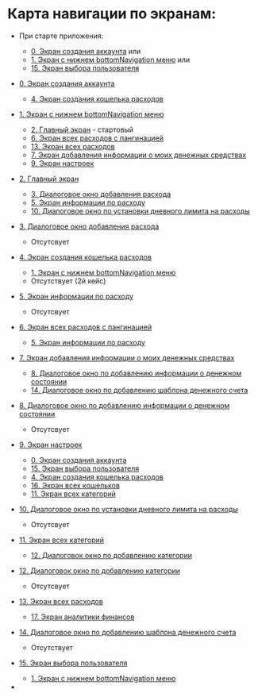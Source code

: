 # Карта навигации по экранам:

- При старте приложения:
    - [0. Экран создания аккаунта](screens/screen_0_create_account.md) или
    - [1. Экран с нижнем bottomNavigation меню](screens/screen_1_bottom_navigation_container.md) или
    - [15. Экран выбора пользователя](screens/screen_15_select_user.md)

- [0. Экран создания аккаунта](screens/screen_0_create_account.md)
    - [4. Экран создания кошелька расходов](screens/screen_4_create_wallet.md)

- [1. Экран с нижнем bottomNavigation меню](screens/screen_1_bottom_navigation_container.md)
    - [2. Главный экран](screens/screen_2_main.md) - стартовый
    - [6. Экран всех расходов с пангинацией](screens/screen_6_all_spendings_list.md)
    - [13. Экран всех расходов](screens/screen_13_all_spendings.md)
    - [7. Экран добавления информации о моих денежных средствах](screens/screen_7_add_my_money.md)
    - [9. Экран настроек](screens/screen_9_settings.md)

- [2. Главный экран](screens/screen_2_main.md)
    - [3. Диалоговое окно добавления расхода](screens/screen_3_add_spending.md)
    - [5. Экран информации по расходу](screens/screen_5_spending_info.md)
    - [10. Диалоговое окно по установки дневного лимита на расходы](screens/screen_10_add_spending_limit.md)


- [3. Диалоговое окно добавления расхода](screens/screen_3_add_spending.md)
    - Отсутсвует

- [4. Экран создания кошелька расходов](screens/screen_4_create_wallet.md)
    - [1. Экран с нижнем bottomNavigation меню](screens/screen_1_bottom_navigation_container.md)
    - Отсутствует (2й кейс)

- [5. Экран информации по расходу](screens/screen_5_spending_info.md)
    - Отсутсвует

- [6. Экран всех расходов с пангинацией](screens/screen_6_all_spendings_list.md)
    - [5. Экран информации по расходу](screens/screen_5_spending_info.md)

- [7. Экран добавления информации о моих денежных средствах](screens/screen_7_add_my_money.md)
    - [8. Диалоговое окно по добавлению информации о денежном состоянии](screens/screen_8_add_my_money_dialog.md)
    - [14. Диалоговое окно по добавлению шаблона денежного счета](screens/screen_14_add_money_account_template.md)

- [8. Диалоговое окно по добавлению информации о денежном состоянии](screens/screen_8_add_my_money_dialog.md)
    - Отсутсвует

- [9. Экран настроек](screens/screen_9_settings.md)
    - [0. Экран создания аккаунта](screens/screen_0_create_account.md)
    - [15. Экран выбора пользователя](screens/screen_15_select_user.md)
    - [4. Экран создания кошелька расходов](screens/screen_4_create_wallet.md)
    - [16. Экран всех кошельков](screens/screen_16_all_wallets.md)
    - [11. Экран всех категорий](screens/screen_11_all_categories.md)

- [10. Диалоговое окно по установки дневного лимита на расходы](screens/screen_10_add_spending_limit.md)
    - Отсутсвует

- [11. Экран всех категорий](screens/screen_11_all_categories.md)
    - [12. Диалоговок окно по добавлению категории](screens/screen_12_add_category_dialogue.md)

- [12. Диалоговок окно по добавлению категории](screens/screen_12_add_category_dialogue.md)
    - Отсутсвует

- [13. Экран всех расходов](screens/screen_13_all_spendings.md)
    - [17. Экран аналитики финансов](screens/screen_17_financial_analytics.md)

- [14. Диалоговое окно по добавлению шаблона денежного счета](screens/screen_14_add_money_account_template.md)
    - Отсутствует

- [15. Экран выбора пользователя](screens/screen_15_select_user.md)
    - [1. Экран с нижнем bottomNavigation меню](screens/screen_1_bottom_navigation_container.md)

- 